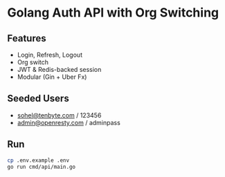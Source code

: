 # Golang Auth API with Org Switching

## Features
- Login, Refresh, Logout
- Org switch
- JWT & Redis-backed session
- Modular (Gin + Uber Fx)

## Seeded Users
- sohel@tenbyte.com / 123456
- admin@openresty.com / adminpass

## Run
```bash
cp .env.example .env
go run cmd/api/main.go
```
